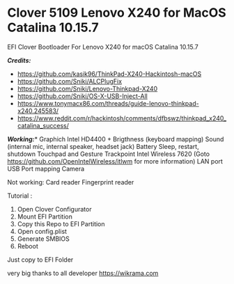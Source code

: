 # Clover 5109 Lenovo X240 for MacOS Catalina 10.15.7
EFI Clover Bootloader For Lenovo X240 for macOS Catalina 10.15.7

***Credits:***
- https://github.com/kasik96/ThinkPad-X240-Hackintosh-macOS 
- https://github.com/Sniki/ALCPlugFix
- https://github.com/Sniki/Lenovo-Thinkpad-X240
- https://github.com/Sniki/OS-X-USB-Inject-All
- https://www.tonymacx86.com/threads/guide-lenovo-thinkpad-x240.245583/
- https://www.reddit.com/r/hackintosh/comments/dfbswz/thinkpad_x240_catalina_success/

***Working:****
Graphich Intel HD4400 + Brigthness (keyboard mapping)
Sound (internal mic, internal speaker, headset jack)
Battery
Sleep, restart, shutdown
Touchpad and Gesture
Trackpoint
Intel Wireless 7620 (Goto https://github.com/OpenIntelWireless/itlwm for more information)
LAN port
USB Port mapping
Camera

Not working:
Card reader
Fingerprint reader

Tutorial :
1. Open Clover Configurator
2. Mount EFI Partition
3. Copy this Repo to EFI Partition
4. Open config.plist
5. Generate SMBIOS
6. Reboot

Just copy to EFI Folder

very big thanks to all developer
https://wikrama.com
